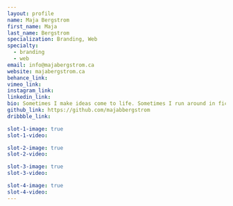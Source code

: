 ```yaml
---
layout: profile
name: Maja Bergstrom
first_name: Maja
last_name: Bergstrom
specialization: Branding, Web
specialty:
  - branding
  - web
email: info@majabergstrom.ca
website: majabergstrom.ca
behance_link:
vimeo_link:
instagram_link:
linkedin_link:
bio: Sometimes I make ideas come to life. Sometimes I run around in fictional worlds and save the day.
github_link: https://github.com/majabbergstrom
dribbble_link:

slot-1-image: true
slot-1-video:

slot-2-image: true
slot-2-video:

slot-3-image: true
slot-3-video:

slot-4-image: true
slot-4-video:
---
```

